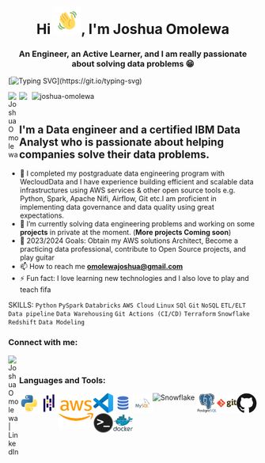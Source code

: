<!-- Updating my readme for GitHub-->

<h1 align="center">Hi <img src="https://github.com/Joshua-omolewa/joshua-omolewa/blob/main/Img/Wave.gif" height="55px" width="55px">, I'm Joshua Omolewa</h1>
<h3 align="center">An Engineer, an Active Learner, and I am really passionate about solving data problems 😁 </h3>

[![Typing SVG](https://readme-typing-svg.herokuapp.com?font=arial&color=3384B4&lines=Welcome+to+my+GitHub+...)](https://git.io/typing-svg)

<a href="https://www.linkedin.com/in/joshuaomolewa/">
  <img align="left" alt="Joshua Omolewa" width="22px" src="https://cdn.jsdelivr.net/npm/simple-icons@v3/icons/linkedin.svg" />
</a>

<a href="mailto:omolewajoshua@gmail.com ">
  <img align="left" width="26px" src="https://cdn.jsdelivr.net/npm/simple-icons@v3/icons/gmail.svg" />
</a>

<div align="left">
    <img src="https://komarev.com/ghpvc/?username=joshua-omolewa" alt="joshua-omolewa">
</div>


<br />


## I'm a Data engineer and a certified IBM Data Analyst who is passionate about helping companies solve their data problems. 

- 🔭 I completed my postgraduate data engineering program with WecloudData and I have experience building efficient and scalable data infrastructures using AWS services & other open source tools e.g. Python, Spark, Apache Nifi, Airflow, Git etc.I am proficient in implementing data governance  and data quality using great expectations.
- 🌱 I’m currently solving data engineering problems and working on  some **projects** in private at the moment. (**More projects Coming soon**)
- 🥅 2023/2024 Goals: Obtain my AWS solutions Architect, Become a practicing data professional, contribute  to Open Source projects, and play guitar
- 📫 How to reach me **omolewajoshua@gmail.com**
- ⚡ Fun fact: I love learning new technologies and I also love to play and teach fifa

SKILLS: `Python` `PySpark` `Databricks` `AWS Cloud` `Linux` `SQl` `Git`  `NoSQL` `ETL/ELT` `Data pipeline` `Data Warehousing` `Git Actions (CI/CD)` `Terraform` `Snowflake` `Redshift` `Data Modeling`

### Connect with me:

[<img align="left" alt="Joshua Omolewa | LinkedIn" width="22px" src="https://cdn.jsdelivr.net/npm/simple-icons@v3/icons/linkedin.svg" />][linkedin]

<br />

### Languages and Tools:
<img align="left" alt="python" width="40px" src="https://raw.githubusercontent.com/devicons/devicon/master/icons/python/python-original.svg" />
<img align="left" alt="pandas" width="40px" src="https://raw.githubusercontent.com/devicons/devicon/2ae2a900d2f041da66e950e4d48052658d850630/icons/pandas/pandas-original.svg" />
<img align="left" alt="AWS" width="70px" src="https://raw.githubusercontent.com/devicons/devicon/master/icons/amazonwebservices/amazonwebservices-plain-wordmark.svg" />
<img align="left" alt="Visual Studio Code" width="40px" src="https://raw.githubusercontent.com/github/explore/80688e429a7d4ef2fca1e82350fe8e3517d3494d/topics/visual-studio-code/visual-studio-code.png" />
<img align="left" alt="SQL" width="40px" src="https://raw.githubusercontent.com/github/explore/80688e429a7d4ef2fca1e82350fe8e3517d3494d/topics/sql/sql.png" />
<img align="left" alt="MySQL" width="40px" src="https://raw.githubusercontent.com/github/explore/80688e429a7d4ef2fca1e82350fe8e3517d3494d/topics/mysql/mysql.png" />
<img align="left" alt="Snowflake" width="90px" src="https://upload.wikimedia.org/wikipedia/commons/thumb/f/ff/Snowflake_Logo.svg/128px-Snowflake_Logo.svg.png" />
<img align="left" alt="Postgre" width="40px" src="https://raw.githubusercontent.com/devicons/devicon/master/icons/postgresql/postgresql-original-wordmark.svg" />
<img align="left" alt="Git" width="40px" src="https://raw.githubusercontent.com/github/explore/80688e429a7d4ef2fca1e82350fe8e3517d3494d/topics/git/git.png" />
<img align="left" alt="GitHub" width="40px" src="https://raw.githubusercontent.com/github/explore/78df643247d429f6cc873026c0622819ad797942/topics/github/github.png" />
<img align="left" alt="Terminal" width="40px" src="https://raw.githubusercontent.com/github/explore/80688e429a7d4ef2fca1e82350fe8e3517d3494d/topics/terminal/terminal.png" />
<img align="left" img src="https://raw.githubusercontent.com/devicons/devicon/master/icons/docker/docker-original-wordmark.svg" alt="docker" width="40" height="40"/>  


<br />


[linkedin]: https://www.linkedin.com/in/joshuaomolewa/
